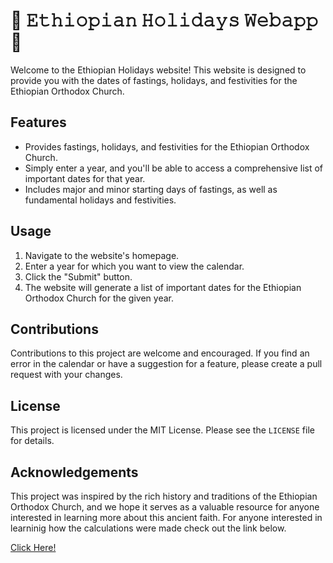 # :calendar: 𝙴𝚝𝚑𝚒𝚘𝚙𝚒𝚊𝚗 𝙷𝚘𝚕𝚒𝚍𝚊𝚢𝚜 𝚆𝚎𝚋𝚊𝚙𝚙 :calendar:

Welcome to the Ethiopian Holidays website! This website is designed to provide you with the dates of fastings, holidays, and festivities for the Ethiopian Orthodox Church.

## Features

- Provides fastings, holidays, and festivities for the Ethiopian Orthodox Church.
- Simply enter a year, and you'll be able to access a comprehensive list of important dates for that year.
- Includes major and minor starting days of fastings, as well as fundamental holidays and festivities.

## Usage

1. Navigate to the website's homepage.
2. Enter a year for which you want to view the calendar.
3. Click the "Submit" button.
4. The website will generate a list of important dates for the Ethiopian Orthodox Church for the given year.

## Contributions

Contributions to this project are welcome and encouraged. If you find an error in the calendar or have a suggestion for a feature, please create a pull request with your changes.

## License

This project is licensed under the MIT License. Please see the `LICENSE` file for details.

## Acknowledgements

This project was inspired by the rich history and traditions of the Ethiopian Orthodox Church, and we hope it serves as a valuable resource for anyone interested in learning more about this ancient faith. For anyone interested in learninig how the calculations were made check out the link below.

<a href="https://drive.google.com/file/d/1e7AukagokWlEiuz_0YtZ8Oz3RcUoQaLC/view?usp=sharing" target="_blank">Click Here!</a>

